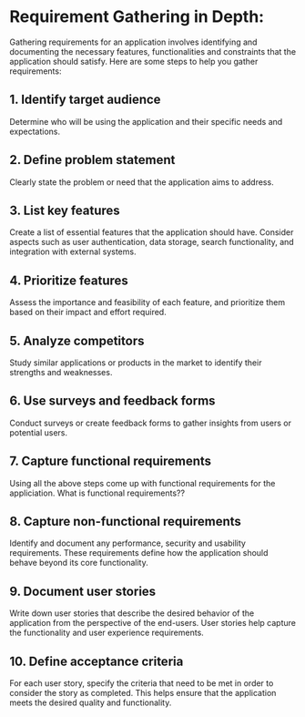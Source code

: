 # Requirement Gathering in Depth:
Gathering requirements for an application involves identifying and documenting the necessary features, functionalities and constraints that the application should satisfy. Here are some steps to help you gather requirements:

## 1. Identify target audience
Determine who will be using the application and their specific needs and expectations.

## 2. Define problem statement
Clearly state the problem or need that the application aims to address.

## 3. List key features
Create a list of essential features that the application should have. Consider aspects such as user authentication, data storage, search functionality, and integration with external systems.

## 4. Prioritize features
Assess the importance and feasibility of each feature, and prioritize them based on their impact and effort required.

## 5. Analyze competitors
Study similar applications or products in the market to identify their strengths and weaknesses.

## 6. Use surveys and feedback forms
Conduct surveys or create feedback forms to gather insights from users or potential users.

## 7. Capture functional requirements
Using all the above steps come up with functional requirements for the appliciation.
What is functional requirements??

## 8. Capture non-functional requirements
Identify and document any performance, security and usability requirements. These requirements define how the application should behave beyond its core functionality.

## 9. Document user stories
Write down user stories that describe the desired behavior of the application from the perspective of the end-users. User stories help capture the functionality and user experience requirements.

## 10. Define acceptance criteria
For each user story, specify the criteria that need to be met in order to consider the story as completed. This helps ensure that the application meets the desired quality and functionality.


